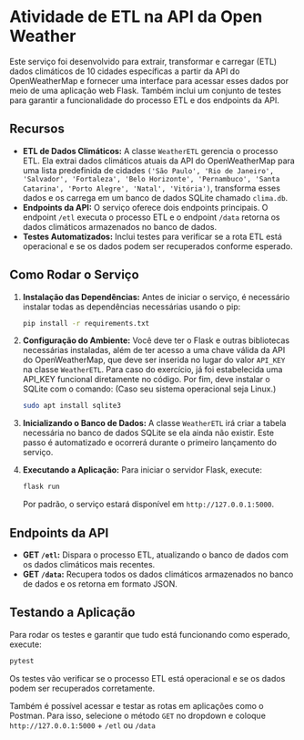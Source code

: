 # Atividade de ETL na API da Open Weather

Este serviço foi desenvolvido para extrair, transformar e carregar (ETL) dados climáticos de 10 cidades específicas a partir da API do OpenWeatherMap e fornecer uma interface para acessar esses dados por meio de uma aplicação web Flask. Também inclui um conjunto de testes para garantir a funcionalidade do processo ETL e dos endpoints da API.

## Recursos

- **ETL de Dados Climáticos:** A classe `WeatherETL` gerencia o processo ETL. Ela extrai dados climáticos atuais da API do OpenWeatherMap para uma lista predefinida de cidades `('São Paulo', 'Rio de Janeiro', 'Salvador', 'Fortaleza', 'Belo Horizonte', 'Pernambuco', 'Santa Catarina', 'Porto Alegre', 'Natal', 'Vitória')`, transforma esses dados e os carrega em um banco de dados SQLite chamado `clima.db`.
- **Endpoints da API:** O serviço oferece dois endpoints principais. O endpoint `/etl` executa o processo ETL e o endpoint `/data` retorna os dados climáticos armazenados no banco de dados.
- **Testes Automatizados:** Inclui testes para verificar se a rota ETL está operacional e se os dados podem ser recuperados conforme esperado.

## Como Rodar o Serviço

1. **Instalação das Dependências:**
   Antes de iniciar o serviço, é necessário instalar todas as dependências necessárias usando o pip:

   ```sh
   pip install -r requirements.txt
   ```

2. **Configuração do Ambiente:**
   Você deve ter o Flask e outras bibliotecas necessárias instaladas, além de ter acesso a uma chave válida da API do OpenWeatherMap, que deve ser inserida no lugar do valor `API_KEY` na classe `WeatherETL`. Para caso do exercício, já foi estabelecida uma API_KEY funcional diretamente no código. Por fim, deve instalar o SQLite com o comando: (Caso seu sistema operacional seja Linux.)

   ```sh
   sudo apt install sqlite3
   ```

3. **Inicializando o Banco de Dados:**
   A classe `WeatherETL` irá criar a tabela necessária no banco de dados SQLite se ela ainda não existir. Este passo é automatizado e ocorrerá durante o primeiro lançamento do serviço.

4. **Executando a Aplicação:**
   Para iniciar o servidor Flask, execute:

   ```sh
   flask run
   ```

   Por padrão, o serviço estará disponível em `http://127.0.0.1:5000`.

## Endpoints da API

- **GET `/etl`:** Dispara o processo ETL, atualizando o banco de dados com os dados climáticos mais recentes.
- **GET `/data`:** Recupera todos os dados climáticos armazenados no banco de dados e os retorna em formato JSON.

## Testando a Aplicação

Para rodar os testes e garantir que tudo está funcionando como esperado, execute:

```sh
pytest
```

Os testes vão verificar se o processo ETL está operacional e se os dados podem ser recuperados corretamente.

Também é possível acessar e testar as rotas em aplicações como o Postman. Para isso, selecione o método `GET` no dropdown e coloque `http://127.0.0.1:5000` + `/etl` ou `/data`

